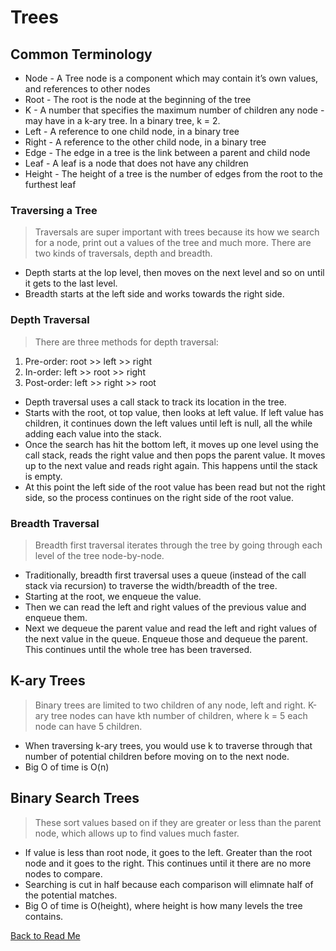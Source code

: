 # Trees

## Common Terminology

- Node - A Tree node is a component which may contain it’s own values, and references to other nodes
- Root - The root is the node at the beginning of the tree
- K - A number that specifies the maximum number of children any node - may have in a k-ary tree. In a binary tree, k = 2.
- Left - A reference to one child node, in a binary tree
- Right - A reference to the other child node, in a binary tree
- Edge - The edge in a tree is the link between a parent and child node
- Leaf - A leaf is a node that does not have any children
- Height - The height of a tree is the number of edges from the root to the furthest leaf

### Traversing a Tree

> Traversals are super important with trees because its how we search for a node, print out a values of the tree and much more. There are two kinds of traversals, depth and breadth.

- Depth starts at the lop level, then moves on the next level and so on until it gets to the last level.
- Breadth starts at the left side and works towards the right side.

### Depth Traversal

> There are three methods for depth traversal:

1. Pre-order: root >> left >> right
1. In-order: left >> root >> right
1. Post-order: left >> right >> root

- Depth traversal uses a call stack to track its location in the tree. 
- Starts with the root, ot top value, then looks at left value. If left value has children, it continues down the left values until left is null, all the while adding each value into the stack.
- Once the search has hit the bottom left, it moves up one level using the call stack, reads the right value and then pops the parent value. It moves up to the next value and reads right again. This happens until the stack is empty.
- At this point the left side of the root value has been read but not the right side, so the process continues on the right side of the root value.

### Breadth Traversal

> Breadth first traversal iterates through the tree by going through each level of the tree node-by-node.

- Traditionally, breadth first traversal uses a queue (instead of the call stack via recursion) to traverse the width/breadth of the tree.
- Starting at the root, we enqueue the value. 
- Then we can read the left and right values of the previous value and enqueue them.
- Next we dequeue the parent value and read the left and right values of the next value in the queue. Enqueue those and dequeue the parent. This continues until the whole tree has been traversed.

## K-ary Trees

> Binary trees are limited to two children of any node, left and right. K-ary tree nodes can have kth number of children, where k = 5 each node can have 5 children. 

- When traversing k-ary trees, you would use k to traverse through that number of potential children before moving on to the next node.
- Big O of time is O(n)

## Binary Search Trees

> These sort values based on if they are greater or less than the parent node, which allows up to find values much faster.

- If value is less than root node, it goes to the left. Greater than the root node and it goes to the right. This continues until it there are no more nodes to compare. 
- Searching is cut in half because each comparison will elimnate half of the potential matches.
- Big O of time is O(height), where height is how many levels the tree contains. 

[Back to Read Me](../README.md)
